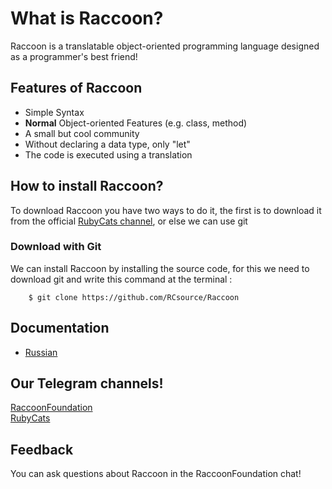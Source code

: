 # What is Raccoon?

Raccoon is a translatable object-oriented programming language designed as a programmer's best friend!
  
 ## Features of Raccoon
  
 * Simple Syntax 
 * **Normal** Object-oriented Features (e.g. class, method)  
 * A small but cool community 
 * Without declaring a data type, only "let"
 * The code is executed using a translation
  
 ## How to install Raccoon?
  
To download Raccoon you have two ways to do it, the first is to download it from the official [RubyCats channel](https://t.me/RubyCoding), or else we can use git
  
 ### Download with Git 
  
 We can install Raccoon by installing the source code, for this we need to download git and write this command at the terminal : 
 ``` 
     $ git clone https://github.com/RCsource/Raccoon
  ```    
 ## Documentation 
  
 - [Russian](http://rubycats.gitbook.io/dock-of-raccoon) 
  
 ## Our Telegram channels!
  
 [RaccoonFoundation](https://t.me/RaccoonFoundation) <br>
[RubyCats](https://t.me/rubycoding) 
 ## Feedback 
  
 You can ask questions about Raccoon in the RaccoonFoundation chat!